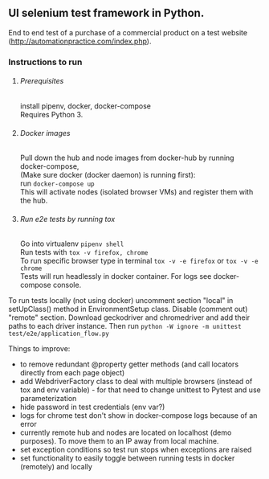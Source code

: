 ## UI selenium test framework in Python.

End to end test of a purchase of a commercial product on a test website 
(http://automationpractice.com/index.php).

### Instructions to run

1. ###### Prerequisites
    
    install pipenv, docker, docker-compose  
    Requires Python 3.

2. ###### Docker images
    Pull down the hub and node images from docker-hub by running docker-compose,  
    (Make sure docker (docker daemon) is running first):  
    run `docker-compose up`  
    This will activate nodes (isolated browser VMs) and register them with the hub.

3. ###### Run e2e tests by running tox
    
    Go into virtualenv `pipenv shell`    
    Run tests with `tox -v firefox, chrome`  
    To run specific browser type in terminal `tox -v -e firefox` or `tox -v -e chrome`   
    Tests will run headlessly in docker container. For logs see docker-compose console.
    
To run tests locally (not using docker) uncomment section "local" in setUpClass() 
method in EnvironmentSetup class. Disable (comment out) "remote" section. Download 
geckodriver and chromedriver and add their paths to each driver instance. Then run
`python -W ignore -m unittest test/e2e/application_flow.py`


Things to improve:
- to remove redundant @property getter methods (and call locators directly from each page object)
- add WebdriverFactory class to deal with multiple browsers (instead of tox and env variable) - for that need to change unittest to Pytest and use parameterization
- hide password in test credentials (env var?)
- logs for chrome test don't show in docker-compose logs because of an error
- currently remote hub and nodes are located on localhost (demo purposes). To move them to
 an IP away from local machine. 
- set exception conditions so test run stops when exceptions are raised
- set functionality to easily toggle between running tests in docker (remotely) and locally
 


